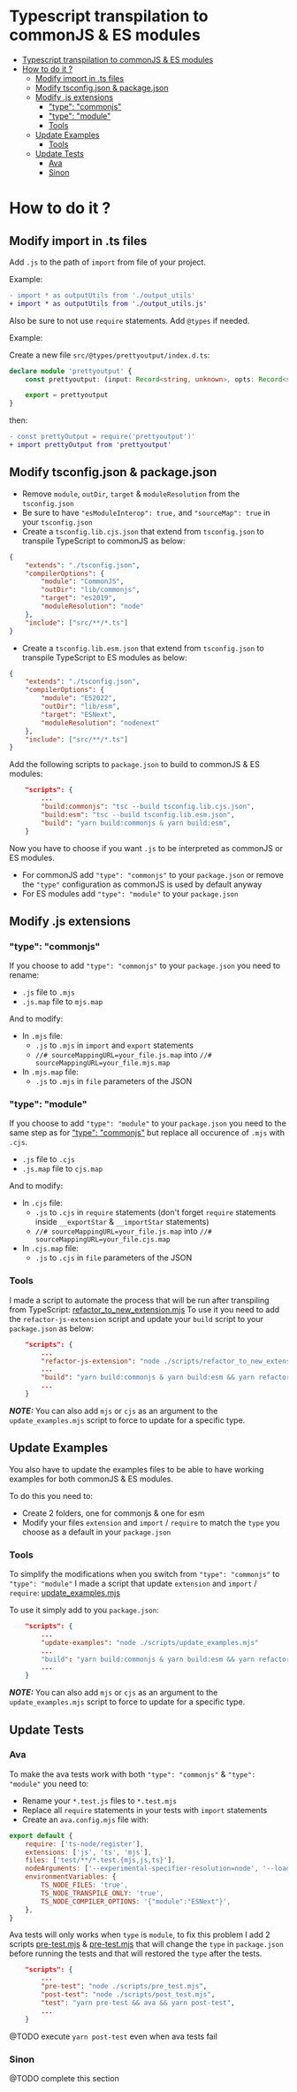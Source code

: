 # Typescript transpilation to commonJS & ES modules

- [Typescript transpilation to commonJS \& ES modules](#typescript-transpilation-to-commonjs--es-modules)
- [How to do it ?](#how-to-do-it-)
  - [Modify import in .ts files](#modify-import-in-ts-files)
  - [Modify tsconfig.json \& package.json](#modify-tsconfigjson--packagejson)
  - [Modify .js extensions](#modify-js-extensions)
    - ["type": "commonjs"](#type-commonjs)
    - ["type": "module"](#type-module)
    - [Tools](#tools)
  - [Update Examples](#update-examples)
    - [Tools](#tools-1)
  - [Update Tests](#update-tests)
    - [Ava](#ava)
    - [Sinon](#sinon)

# How to do it ?

## Modify import in .ts files

Add `.js` to the path of `import` from file of your project.

Example:

```diff
- import * as outputUtils from './output_utils'
+ import * as outputUtils from './output_utils.js'
```

Also be sure to not use `require` statements. Add `@types` if needed.

Example:

Create a new file `src/@types/prettyoutput/index.d.ts`:

```typescript
declare module 'prettyoutput' {
    const prettyoutput: (input: Record<string, unknown>, opts: Record<string, unknown>, indent: number) => string

    export = prettyoutput
}
```

then:

```diff
- const prettyOutput = require('prettyoutput')'
+ import prettyOutput from 'prettyoutput'
```

## Modify tsconfig.json & package.json

-   Remove `module`, `outDir`, `target` & `moduleResolution` from the `tsconfig.json`
-   Be sure to have `"esModuleInterop": true,` and `"sourceMap": true` in your `tsconfig.json`
-   Create a `tsconfig.lib.cjs.json` that extend from `tsconfig.json` to transpile TypeScript to commonJS as below:

```tsconfig.json
{
    "extends": "./tsconfig.json",
    "compilerOptions": {
        "module": "CommonJS",
        "outDir": "lib/commonjs",
        "target": "es2019",
        "moduleResolution": "node"
    },
    "include": ["src/**/*.ts"]
}
```

-   Create a `tsconfig.lib.esm.json` that extend from `tsconfig.json` to transpile TypeScript to ES modules as below:

```tsconfig.json
{
    "extends": "./tsconfig.json",
    "compilerOptions": {
        "module": "ES2022",
        "outDir": "lib/esm",
        "target": "ESNext",
        "moduleResolution": "nodenext"
    },
    "include": ["src/**/*.ts"]
}
```

Add the following scripts to `package.json` to build to commonJS & ES modules:

```package.json
    "scripts": {
        ...
        "build:commonjs": "tsc --build tsconfig.lib.cjs.json",
        "build:esm": "tsc --build tsconfig.lib.esm.json",
        "build": "yarn build:commonjs & yarn build:esm",
    }
```

Now you have to choose if you want `.js` to be interpreted as commonJS or ES modules.

-   For commonJS add `"type": "commonjs"` to your `package.json` or remove the `"type"` configuration as commonJS is used by default anyway
-   For ES modules add `"type": "module"` to your `package.json`

## Modify .js extensions

### "type": "commonjs"

If you choose to add `"type": "commonjs"` to your `package.json` you need to rename:

-   `.js` file to `.mjs`
-   `.js.map` file to `mjs.map`

And to modify:

-   In `.mjs` file:
    -   `.js` to `.mjs` in `import` and `export` statements
    -   `//# sourceMappingURL=your_file.js.map` into `//# sourceMappingURL=your_file.mjs.map`
-   In `.mjs.map` file:
    -   `.js` to `.mjs` in `file` parameters of the JSON

### "type": "module"

If you choose to add `"type": "module"` to your `package.json` you need to the same step as for ["type": "commonjs"](#type-commonjs) but replace all occurence of `.mjs` with `.cjs`.

-   `.js` file to `.cjs`
-   `.js.map` file to `cjs.map`

And to modify:

-   In `.cjs` file:
    -   `.js` to `.cjs` in `require` statements (don't forget `require` statements inside `__exportStar` & `__importStar` statements)
    -   `//# sourceMappingURL=your_file.js.map` into `//# sourceMappingURL=your_file.cjs.map`
-   In `.cjs.map` file:
    -   `.js` to `.cjs` in `file` parameters of the JSON

### Tools

I made a script to automate the process that will be run after transpiling from TypeScript: [refactor_to_new_extension.mjs](./scripts/refactor_to_new_extension.mjs)
To use it you need to add the `refactor-js-extension` script and update your `build` script to your `package.json` as below:

```package.json
    "scripts": {
        ...
        "refactor-js-extension": "node ./scripts/refactor_to_new_extension.mjs",
        ...
        "build": "yarn build:commonjs & yarn build:esm && yarn refactor-js-extension",
        ...
    }
```

**_NOTE:_** You can also add `mjs` or `cjs` as an argument to the `update_examples.mjs` script to force to update for a specific type.

## Update Examples

You also have to update the examples files to be able to have working examples for both commonJS & ES modules.

To do this you need to:

-   Create 2 folders, one for commonjs & one for esm
-   Modify your files `extension` and `import` / `require` to match the `type` you choose as a default in your `package.json`

### Tools

To simplify the modifications when you switch from `"type": "commonjs"` to `"type": "module"` I made a script that update `extension` and `import` / `require`: [update_examples.mjs](./scripts/update_examples.mjs)

To use it simply add to you `package.json`:

```package.json
    "scripts": {
        ...
        "update-examples": "node ./scripts/update_examples.mjs"
        ...
        "build": "yarn build:commonjs & yarn build:esm && yarn refactor-js-extension && yarn update-examples",
        ...
    }
```

**_NOTE:_** You can also add `mjs` or `cjs` as an argument to the `update_examples.mjs` script to force to update for a specific type.

## Update Tests

### Ava

To make the ava tests work with both `"type": "commonjs"` & `"type": "module"` you need to:

-   Rename your `*.test.js` files to `*.test.mjs`
-   Replace all `require` statements in your tests with `import` statements
-   Create an `ava.config.mjs` file with:

```javascript
export default {
    require: ['ts-node/register'],
    extensions: ['js', 'ts', 'mjs'],
    files: ['test/**/*.test.{mjs,js,ts}'],
    nodeArguments: ['--experimental-specifier-resolution=node', '--loader=ts-node/esm', '--no-warnings'],
    environmentVariables: {
        TS_NODE_FILES: 'true',
        TS_NODE_TRANSPILE_ONLY: 'true',
        TS_NODE_COMPILER_OPTIONS: '{"module":"ESNext"}',
    },
}
```

Ava tests will only works when `type` is `module`, to fix this problem I add 2 scripts [pre-test.mjs](./scripts/pre-test.mjs) & [pre-test.mjs](./scripts/pre-test.mjs) that will change the `type` in `package.json` before running the tests and that will restored the `type` after the tests.

```package.json
    "scripts": {
        ...
        "pre-test": "node ./scripts/pre_test.mjs",
        "post-test": "node ./scripts/post_test.mjs",
        "test": "yarn pre-test && ava && yarn post-test",
        ...
    }
```

@TODO execute `yarn post-test` even when ava tests fail

### Sinon

@TODO complete this section


